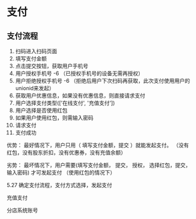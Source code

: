 # 支付

## 支付流程
1. 扫码进入扫码页面
2. 填写支付金额
3. 点击提交按钮，获取用户手机号
4. 用户授权手机号   -6   （已授权手机号的设备无需再授权）
5. 用户拒绝授权手机号  -6   （拒绝后用户下次扫码再获取，此次支付使用用户的unionid来发起）
6. 获取用户优惠信息，如果没有优惠信息，则直接请求支付
7. 用户选择支付类型(['在线支付', '充值支付'])
8. 用户选择是否使用红包
9. 如果用户使用红包，则需输入密码
10. 请求支付
11. 支付成功

优势： 最好情况下，用户只用（ 填写支付金额，提交 ）就能发起支付。                               （没有红包，没有股东折扣，没有优惠券，没有充值余额）

劣势： 最坏情况下，用户需要(填写支付金额， 提交， 授权， 选择红包，提交， 输入密码) 才可发起支付   （使用红包的情况下）


5.27 确定支付流程，支付方式选择，发起支付

充值支付

分店系统账号
